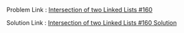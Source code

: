Problem Link : [Intersection of two Linked Lists #160](https://leetcode.com/problems/intersection-of-two-linked-lists/description/)

Solution Link : [Intersection of two Linked Lists #160 Solution](https://github.com/Vartika-Bansal15/Data-Structures-and-Algorithms/blob/main/Linked%20List%20Manipulation%20Patterns/Intersection%20Detection/Intersection%20of%20two%20Linked%20Lists%20%23160/Solution.java)
